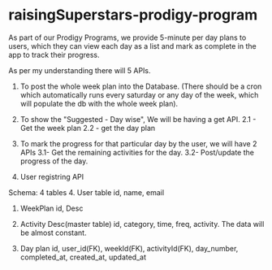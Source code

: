 # raisingSuperstars-prodigy-program
As part of our Prodigy Programs, we provide 5-minute per day plans to users, which they can view each day as a list and mark as complete in the app to track their progress.


As per my understanding there will 5 APIs.
1. To post the whole week plan into the Database.
    (There should be a cron which automatically runs every saturday or any day of the week, which will populate the db with the whole week plan).

2. To show the "Suggested - Day wise", We will be having a get API.
    2.1 - Get the week plan
    2.2 - get the day plan

3. To mark the progress for that particular day by the user, we will have 2 APIs
    3.1- Get the remaining activities for the day.
    3.2- Post/update the progress of the day.

4. User registring API


Schema: 
4 tables 
4. User table
    id, name, email

1. WeekPlan
    id, Desc

3. Activity Desc(master table)
    id, category, time, freq, activity.
    The data will be almost constant.

2. Day plan
    id, user_id(FK), weekId(FK), activityId(FK), day_number, completed_at, created_at, updated_at

